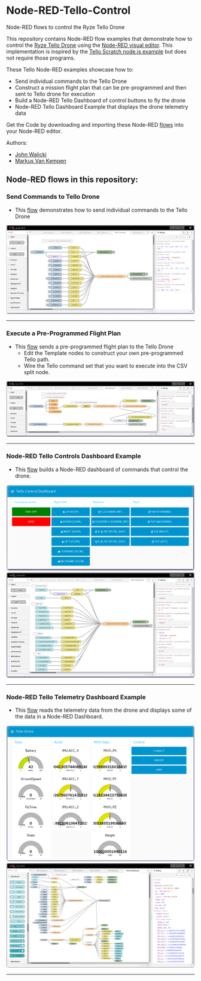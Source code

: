 # Node-RED-Tello-Control
Node-RED flows to control the Ryze Tello Drone

This repository contains Node-RED flow examples that demonstrate how to control
the [Ryze Tello Drone](https://www.ryzerobotics.com/tello) using the [Node-RED visual editor](http://nodered.org).  This implementation is inspired by the [Tello Scratch node.js example](https://dl-cdn.ryzerobotics.com/downloads/tello/0222/Tello+Scratch+Readme.pdf)
but does not require those programs.

These Tello Node-RED examples showcase how to:
- Send individual commands to the Tello Drone
- Construct a mission flight plan that can be pre-programmed and then sent to
Tello drone for execution
- Build a Node-RED Tello Dashboard of control buttons to fly the drone
- Node-RED Tello Dashboard Example that displays the drone telemetry data

Get the Code by downloading and importing these Node-RED [flows](/flows) into your Node-RED editor.

Authors:
- [John Walicki](https://github.com/johnwalicki/)
- [Markus Van Kempen](https://github.com/markusvankempen)

## Node-RED flows in this repository:
### Send Commands to Tello Drone
- This [flow](/flows/nodered-tello-controls.json) demonstrates how to send individual commands to the Tello Drone

![Tello Control Flow](/screenshots/NodeRED-Tello-Controls-flow.png?raw=true "Tello Control flow")
___
### Execute a Pre-Programmed Flight Plan
- This [flow](/flows/nodered-tello-missions.json) sends a pre-programmed flight plan to the Tello Drone
  - Edit the Template nodes to construct your own pre-programmed Tello path.
  - Wire the Tello command set that you want to execute into the CSV split node.

![Tello Missions Flow](/screenshots/NodeRED-Tello-Missions-flow.png?raw=true "Tello Missions flow")
___
### Node-RED Tello Controls Dashboard Example
- This [flow](/flows/nodered-tello-controls-dashboard.json) builds a Node-RED dashboard of commands that control the drone.

![Tello Controls Dashboard Buttons](/screenshots/NodeRED-Tello-Controls-Dashboard.png?raw=true "Tello Telemetry Dashboard buttons")
![Tello Controls Dashboard Flow](/screenshots/NodeRED-Tello-Controls-Dash-flow.png?raw=true "Tello Controls Dashboard flow")
___
### Node-RED Tello Telemetry Dashboard Example
- This [flow](/flows/nodered-tello-telemetry.json) reads the telemetry data from the drone and displays some of the data in a Node-RED Dashboard.

![Tello Telemetry Dashboard Gauges](/screenshots/NodeRED-Tello-Telemetry-gauges.png?raw=true "Tello Telemetry Dashboard gauges")
![Tello Telemetry Dashboard Flow](/screenshots/NodeRED-Tello-Telemetry-flow.png?raw=true "Tello Telemetry Dashboard flow")
___
